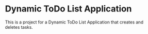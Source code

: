 # Dynamic ToDo List Application

This is a project for a Dynamic ToDo List Application that creates and deletes tasks. 